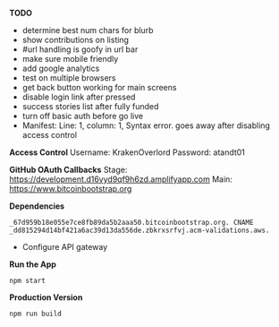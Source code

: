 **TODO**
- determine best num chars for blurb
- show contributions on listing
- #url handling is goofy in url bar
- make sure mobile friendly
- add google analytics
- test on multiple browsers
- get back button working for main screens
- disable login link after pressed
- success stories list after fully funded
- turn off basic auth before go live
- Manifest: Line: 1, column: 1, Syntax error. goes away after disabling access control

**Access Control**
Username: KrakenOverlord
Password: atandt01

**GitHub OAuth Callbacks**
Stage: https://development.d16vyd9qf9h6zd.amplifyapp.com
Main: https://www.bitcoinbootstrap.org

**Dependencies**

`_67d959b18e055e7ce8fb89da5b2aaa50.bitcoinbootstrap.org. CNAME _dd815294d14bf421a6ac39d13da556de.zbkrxsrfvj.acm-validations.aws.`

- Configure API gateway

**Run the App**

`npm start`

**Production Version**

`npm run build`
